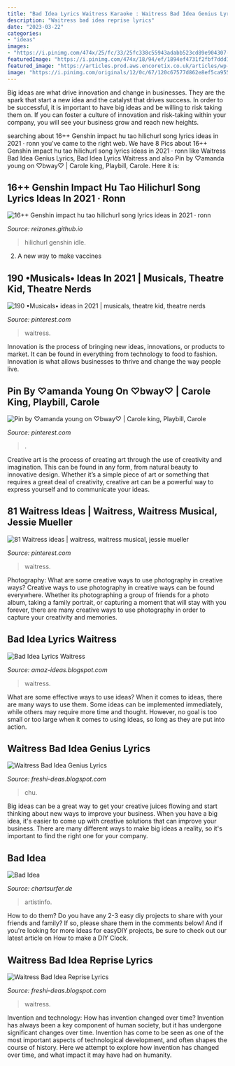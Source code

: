 ```yaml
---
title: "Bad Idea Lyrics Waitress Karaoke : Waitress Bad Idea Genius Lyrics"
description: "Waitress bad idea reprise lyrics"
date: "2023-03-22"
categories:
- "ideas"
images:
- "https://i.pinimg.com/474x/25/fc/33/25fc338c55943adabb523cd89e904307--broadway-theatre-theatre-geek.jpg"
featuredImage: "https://i.pinimg.com/474x/18/94/ef/1894ef4731f2fbf7ddd13640f3705ac0--waitress-musical-musical-theatre.jpg"
featured_image: "https://articles.prod.aws.encoretix.co.uk/articles/wp-content/uploads/2020/01/Waitress1200x400.jpg"
image: "https://i.pinimg.com/originals/12/0c/67/120c67577d862e8ef5ca955892370006.jpg"
---
```



Big ideas are what drive innovation and change in businesses. They are the spark that start a new idea and the catalyst that drives success. In order to be successful, it is important to have big ideas and be willing to risk taking them on. If you can foster a culture of innovation and risk-taking within your company, you will see your business grow and reach new heights.

	

		
searching about 16++ Genshin impact hu tao hilichurl song lyrics ideas in 2021 · ronn you've came to the right web. We have 8 Pics about 16++ Genshin impact hu tao hilichurl song lyrics ideas in 2021 · ronn like Waitress Bad Idea Genius Lyrics, Bad Idea Lyrics Waitress and also Pin by ♡amanda young on ♡bway♡ | Carole king, Playbill, Carole. Here it is:
		
    
## 16++ Genshin Impact Hu Tao Hilichurl Song Lyrics Ideas In 2021 · Ronn

<img loading=lazy src="https://i.ytimg.com/vi/8Q-oMlwXYpw/maxresdefault.jpg" onerror="this.onerror=null;this.src='https://tse2.mm.bing.net/th?id=OIP.hYUieQ10cBKgUOn32XHJ8wHaEK&amp;pid=15.1';" alt="16++ Genshin impact hu tao hilichurl song lyrics ideas in 2021 · ronn">

_Source: reizones.github.io_

>hilichurl genshin idle. 

	

2. A new way to make vaccines 

    
## 190 •Musicals• Ideas In 2021 | Musicals, Theatre Kid, Theatre Nerds

<img loading=lazy src="https://i.pinimg.com/474x/18/94/ef/1894ef4731f2fbf7ddd13640f3705ac0--waitress-musical-musical-theatre.jpg" onerror="this.onerror=null;this.src='https://tse1.mm.bing.net/th?id=OIP.FdW1RaL-WYzV_0otgVBseAAAAA&amp;pid=15.1';" alt="190 •Musicals• ideas in 2021 | musicals, theatre kid, theatre nerds">

_Source: pinterest.com_

>waitress. 

	

Innovation is the process of bringing new ideas, innovations, or products to market. It can be found in everything from technology to food to fashion. Innovation is what allows businesses to thrive and change the way people live.

    
## Pin By ♡amanda Young On ♡bway♡ | Carole King, Playbill, Carole

<img loading=lazy src="https://i.pinimg.com/originals/12/0c/67/120c67577d862e8ef5ca955892370006.jpg" onerror="this.onerror=null;this.src='https://tse2.mm.bing.net/th?id=OIP.HEILrbeQcqf0XF49YHPPxwHaJ4&amp;pid=15.1';" alt="Pin by ♡amanda young on ♡bway♡ | Carole king, Playbill, Carole">

_Source: pinterest.com_

>. 

	

Creative art is the process of creating art through the use of creativity and imagination. This can be found in any form, from natural beauty to innovative design. Whether it’s a simple piece of art or something that requires a great deal of creativity, creative art can be a powerful way to express yourself and to communicate your ideas.

    
## 81 Waitress Ideas | Waitress, Waitress Musical, Jessie Mueller

<img loading=lazy src="https://i.pinimg.com/474x/25/fc/33/25fc338c55943adabb523cd89e904307--broadway-theatre-theatre-geek.jpg" onerror="this.onerror=null;this.src='https://tse4.mm.bing.net/th?id=OIP.TdMhHKpi8Ep__pnwMfdoUwAAAA&amp;pid=15.1';" alt="81 Waitress ideas | waitress, waitress musical, jessie mueller">

_Source: pinterest.com_

>waitress. 

	

Photography: What are some creative ways to use photography in creative ways?
Creative ways to use photography in creative ways can be found everywhere. Whether its photographing a group of friends for a photo album, taking a family portrait, or capturing a moment that will stay with you forever, there are many creative ways to use photography in order to capture your creativity and memories.

    
## Bad Idea Lyrics Waitress

<img loading=lazy src="https://i1.wp.com/www.dailycal.org/assets/uploads/2019/12/Waitress_Jeremy-Daniel.Courtesy-900x580.jpg" onerror="this.onerror=null;this.src='https://tse1.mm.bing.net/th?id=OIP.fSJk1MxbO6mJsQQZi72YugHaEx&amp;pid=15.1';" alt="Bad Idea Lyrics Waitress">

_Source: amaz-ideas.blogspot.com_

>waitress. 

	

What are some effective ways to use ideas?
When it comes to ideas, there are many ways to use them. Some ideas can be implemented immediately, while others may require more time and thought. However, no goal is too small or too large when it comes to using ideas, so long as they are put into action.

    
## Waitress Bad Idea Genius Lyrics

<img loading=lazy src="https://i.dailymail.co.uk/i/pix/scaled/2014/02/01/article-2550177-1B23503500000578-252_636x382.jpg" onerror="this.onerror=null;this.src='https://tse3.mm.bing.net/th?id=OIP.pEWozfUJKwc_pHwr3TZHUwHaEc&amp;pid=15.1';" alt="Waitress Bad Idea Genius Lyrics">

_Source: freshi-deas.blogspot.com_

>chu. 

	

Big ideas can be a great way to get your creative juices flowing and start thinking about new ways to improve your business. When you have a big idea, it's easier to come up with creative solutions that can improve your business. There are many different ways to make big ideas a reality, so it's important to find the right one for your company.

    
## Bad Idea

<img loading=lazy src="https://i.ytimg.com/vi/j6P5bKUpgLY/hq720.jpg?sqp=-oaymwEcCOgCEMoBSFXyq4qpAw4IARUAAIhCGAFwAcABBg==&amp;rs" onerror="this.onerror=null;this.src='https://tse1.mm.bing.net/th?id=OIP.JKSRZdv5FMrH19s-onRXagHaEK&amp;pid=15.1';" alt="Bad Idea">

_Source: chartsurfer.de_

>artistinfo. 

	

How to do them?
Do you have any 2-3 easy diy projects to share with your friends and family? If so, please share them in the comments below! And if you're looking for more ideas for easyDIY projects, be sure to check out our latest article on How to make a DIY Clock.

    
## Waitress Bad Idea Reprise Lyrics

<img loading=lazy src="https://articles.prod.aws.encoretix.co.uk/articles/wp-content/uploads/2020/01/Waitress1200x400.jpg" onerror="this.onerror=null;this.src='https://tse3.mm.bing.net/th?id=OIP.sZ7ATtvlaCCU0uHsJGnEQQHaCe&amp;pid=15.1';" alt="Waitress Bad Idea Reprise Lyrics">

_Source: freshi-deas.blogspot.com_

>waitress. 

	

Invention and technology: How has invention changed over time?
Invention has always been a key component of human society, but it has undergone significant changes over time. Invention has come to be seen as one of the most important aspects of technological development, and often shapes the course of history. Here we attempt to explore how invention has changed over time, and what impact it may have had on humanity.

